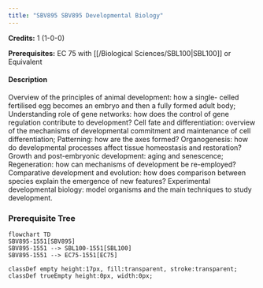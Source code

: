 ```yaml
---
title: "SBV895 SBV895 Developmental Biology"
---
```

**Credits:** 1 (1-0-0)

**Prerequisites:** EC 75 with [[/Biological Sciences/SBL100|SBL100]] or Equivalent

#### Description
Overview of the principles of animal development: how a single- celled fertilised egg becomes an embryo and then a fully formed adult body; Understanding role of gene networks: how does the control of gene regulation contribute to development? Cell fate and differentiation: overview of the mechanisms of developmental commitment and maintenance of cell differentiation; Patterning: how are the axes formed? Organogenesis: how do developmental processes affect tissue homeostasis and restoration? Growth and post-embryonic development: aging and senescence; Regeneration: how can mechanisms of development be re-employed? Comparative development and evolution: how does comparison between species explain the emergence of new features? Experimental developmental biology: model organisms and the main techniques to study development.

### Prerequisite Tree

```mermaid
flowchart TD
SBV895-1551[SBV895]
SBV895-1551 --> SBL100-1551[SBL100]
SBV895-1551 --> EC75-1551[EC75]

classDef empty height:17px, fill:transparent, stroke:transparent;
classDef trueEmpty height:0px, width:0px;
```